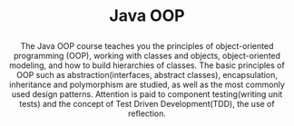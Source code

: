 # <p align="center"> Java OOP <p>
  
<p align="center"> The Java OOP course teaches you the principles of object-oriented programming (OOP), working with classes and objects, object-oriented modeling, and how to build hierarchies of classes. The basic principles of OOP such as abstraction(interfaces, abstract classes), encapsulation, inheritance and polymorphism are studied, as well as the most commonly used design patterns. Attention is paid to component testing(writing unit tests) and the concept of Test Driven Development(TDD), the use of reflection. <p>

